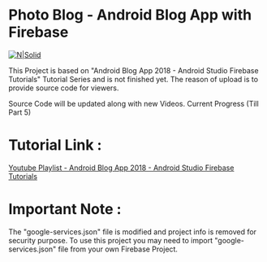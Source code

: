 # Photo Blog - Android Blog App with Firebase

[![N|Solid](https://i.imgur.com/Uy3OwII.png)](https://nodesource.com/products/nsolid)

This Project is based on "Android Blog App 2018 - Android Studio Firebase Tutorials" Tutorial Series and is not finished yet. The reason of upload is to provide source code for viewers.

Source Code will be updated along with new Videos. Current Progress (Till Part 5)

# Tutorial Link : 

[Youtube Playlist - Android Blog App 2018 - Android Studio Firebase Tutorials ](https://www.youtube.com/playlist?list=PLGCjwl1RrtcR4ptHvrc_PQIxDBB5MGiJA)

# Important Note : 
The "google-services.json" file is modified and project info is removed for security purpose. To use this project you may need to import "google-services.json" file from your own Firebase Project.
